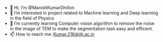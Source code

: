 - 👋 Hi, I’m @ManishKumarDhillon
- 👀 I’m interested in project related to Machine learning and Deep learning in the field of Physics 
- 🌱 I’m currently learning Computer vision algorithm to remove the noise in the image of TEM to make the segmentation task easy and efficent. 
- 📫 How to reach me: Kumar.216@iitj.ac.in 



<!---
ManishKumarDhillon/ManishKumarDhillon is a ✨ special ✨ repository because its `README.md` (this file) appears on your GitHub profile.
You can click the Preview link to take a look at your changes.
--->
